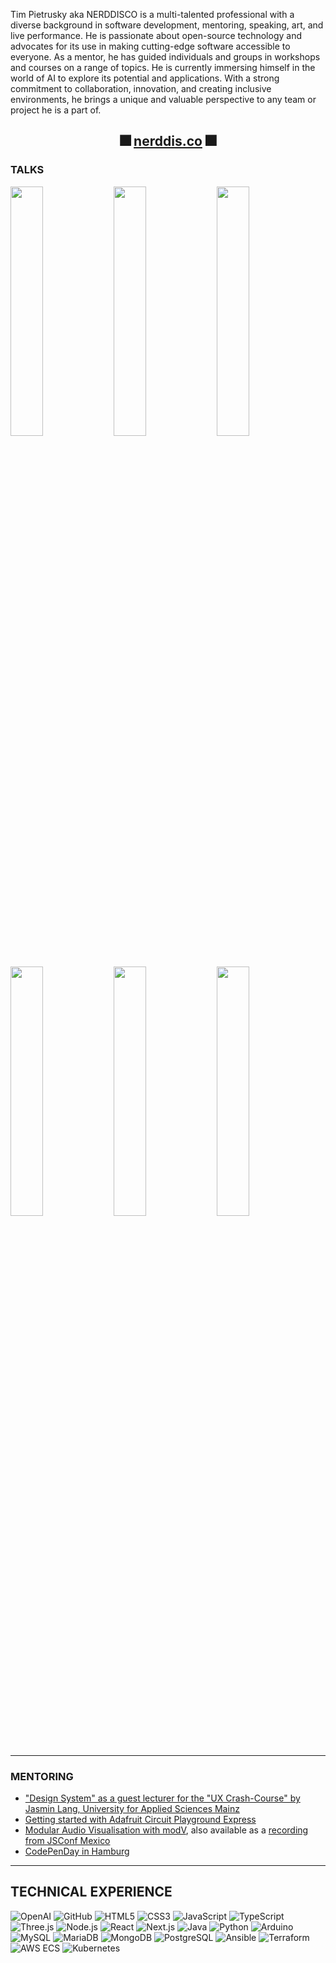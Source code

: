 Tim Pietrusky aka NERDDISCO is a multi-talented professional with a diverse background in software development, mentoring, speaking, art, and live performance. He is passionate about open-source technology and advocates for its use in making cutting-edge software accessible to everyone. As a mentor, he has guided individuals and groups in workshops and courses on a range of topics. He is currently immersing himself in the world of AI to explore its potential and applications. With a strong commitment to collaboration, innovation, and creating inclusive environments, he brings a unique and valuable perspective to any team or project he is a part of.

<h2 align="center">🎆 <a href="https://nerddis.co">nerddis.co</a> 🎆</h2>

### TALKS

[<img src="https://i.ytimg.com/vi/jae837XA82Q/hqdefault.jpg" width="32%" />](https://www.youtube.com/watch?v=jae837XA82Q "Making of this Stage, LiveJS, JSConfEU, Berlin, Germany")
[<img src="https://i3.ytimg.com/vi/V3nMF1JKuN0/hqdefault.jpg" width="32%" />](https://www.youtube.com/watch?v=V3nMF1JKuN0 "WebUSB for Digital Artists, Tim Pietrusky @ dotJS, Paris, France")
[<img src="https://i.ytimg.com/vi/GA7-OfYSzvA/hqdefault.jpg" width="32%" />](https://www.youtube.com/watch?v=GA7-OfYSzvA "The story behind the collaboration of Sam Wray and Tim Pietrusky, dotJS, Paris, France")
[<img src="https://i.ytimg.com/vi/UpOV5l14jM0/hqdefault.jpg" width="32%" />](https://www.youtube.com/watch?v=UpOV5l14jM0 "I ❤ Music & the Web, EmpireJS, New York, USA")
[<img src="https://i.ytimg.com/vi/NhJPEAR4fbI/hqdefault.jpg" width="32%" />](https://www.youtube.com/watch?v=NhJPEAR4fbI "NERD DISCO: Reloaded, JSConf Colombia, Medellin, Colombia")
[<img src="https://i.ytimg.com/vi/tia6iP85Zuk/hqdefault.jpg" width="32%" />](https://www.youtube.com/watch?v=tia6iP85Zuk "NERD DISCO, JSConf EU, Berlin, Germany")

---

### MENTORING

- ["Design System" as a guest lecturer for the "UX Crash-Course" by Jasmin Lang, University for Applied Sciences Mainz](https://miro.com/app/board/uXjVP9d7laU=/?share_link_id=283621544686)
- [Getting started with Adafruit Circuit Playground Express](https://github.com/NERDDISCO/adafruit-circuit-playground-express-workshop)
- [Modular Audio Visualisation with modV](https://github.com/vcync/modV-Workshop), also available as a [recording from JSConf Mexico](https://www.youtube.com/watch?v=GQHBWU-zYTA)
- [CodePenDay in Hamburg](https://github.com/CodePenDay/hamburg-16-september-2017)

---

## TECHNICAL EXPERIENCE

![OpenAI](https://img.shields.io/badge/OpenAI-00549F?style=for-the-badge&logo=openai&logoColor=white) ![GitHub](https://img.shields.io/badge/GitHub-100000?style=for-the-badge&logo=github&logoColor=white) ![HTML5](https://img.shields.io/badge/HTML5-E34F26?style=for-the-badge&logo=html5&logoColor=white) ![CSS3](https://img.shields.io/badge/CSS3-1572B6?style=for-the-badge&logo=css3&logoColor=white) ![JavaScript](https://img.shields.io/badge/JavaScript-323330?style=for-the-badge&logo=javascript&logoColor=F7DF1E) ![TypeScript](https://img.shields.io/badge/TypeScript-007ACC?style=for-the-badge&logo=typescript&logoColor=white) ![Three.js](https://img.shields.io/badge/Three.js-20232A?style=for-the-badge&logo=threedotjs&logoColor=ffffff) ![Node.js](https://img.shields.io/badge/Node.js-339933?style=for-the-badge&logo=node.js&logoColor=white) ![React](https://img.shields.io/badge/React-20232A?style=for-the-badge&logo=react&logoColor=61DAFB) ![Next.js](https://img.shields.io/badge/Next.js-000000?style=for-the-badge&logo=next.js&logoColor=white) ![Java](https://img.shields.io/badge/Java-f58219?style=for-the-badge&logo=java&logoColor=white) ![Python](https://img.shields.io/badge/Python-3776AB?style=for-the-badge&logo=python&logoColor=white) ![Arduino](https://img.shields.io/badge/Arduino-00979D?style=for-the-badge&logo=arduino&logoColor=white) ![MySQL](https://img.shields.io/badge/MySQL-4479A1?style=for-the-badge&logo=mysql&logoColor=white) ![MariaDB](https://img.shields.io/badge/MariaDB-003545?style=for-the-badge&logo=mariadb&logoColor=white) ![MongoDB](https://img.shields.io/badge/MongoDB-47A248?style=for-the-badge&logo=mongodb&logoColor=white) ![PostgreSQL](https://img.shields.io/badge/PostgreSQL-4169E1?style=for-the-badge&logo=postgresql&logoColor=white) ![Ansible](https://img.shields.io/badge/Ansible-EE0000?style=for-the-badge&logo=ansible&logoColor=white) ![Terraform](https://img.shields.io/badge/Terraform-7B42BC?style=for-the-badge&logo=terraform&logoColor=white) ![AWS ECS](https://img.shields.io/badge/AWS_ECS-FF9900?style=for-the-badge&logo=amazonecs&logoColor=white) ![Kubernetes](https://img.shields.io/badge/Kubernetes-326CE5?style=for-the-badge&logo=kubernetes&logoColor=white)
